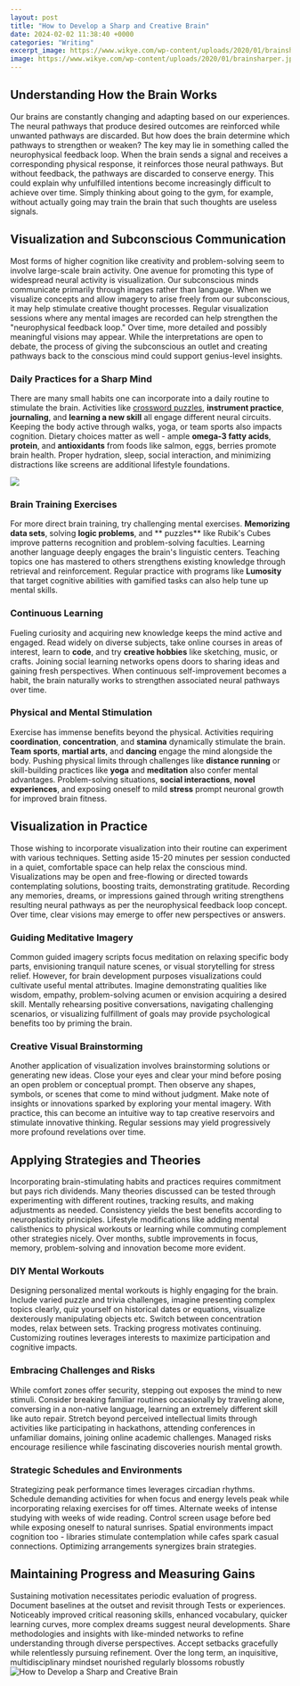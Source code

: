 ```yaml
---
layout: post
title: "How to Develop a Sharp and Creative Brain"
date: 2024-02-02 11:38:40 +0000
categories: "Writing"
excerpt_image: https://www.wikye.com/wp-content/uploads/2020/01/brainsharper.jpg
image: https://www.wikye.com/wp-content/uploads/2020/01/brainsharper.jpg
---
```


## Understanding How the Brain Works
Our brains are constantly changing and adapting based on our experiences. The neural pathways that produce desired outcomes are reinforced while unwanted pathways are discarded. But how does the brain determine which pathways to strengthen or weaken? 
The key may lie in something called the neurophysical feedback loop. When the brain sends a signal and receives a corresponding physical response, it reinforces those neural pathways. But without feedback, the pathways are discarded to conserve energy. This could explain why unfulfilled intentions become increasingly difficult to achieve over time. Simply thinking about going to the gym, for example, without actually going may train the brain that such thoughts are useless signals.
## Visualization and Subconscious Communication
Most forms of higher cognition like creativity and problem-solving seem to involve large-scale brain activity. One avenue for promoting this type of widespread neural activity is visualization. Our subconscious minds communicate primarily through images rather than language. When we visualize concepts and allow imagery to arise freely from our subconscious, it may help stimulate creative thought processes.
Regular visualization sessions where any mental images are recorded can help strengthen the "neurophysical feedback loop." Over time, more detailed and possibly meaningful visions may appear. While the interpretations are open to debate, the process of giving the subconscious an outlet and creating pathways back to the conscious mind could support genius-level insights.
### Daily Practices for a Sharp Mind
There are many small habits one can incorporate into a daily routine to stimulate the brain. Activities like [crossword puzzles](https://fistore.mysenprints.com/collection/abril), **instrument practice**, **journaling**, and **learning a new skill** all engage different neural circuits. Keeping the body active through walks, yoga, or team sports also impacts cognition. Dietary choices matter as well - ample **omega-3 fatty acids**, **protein**, and **antioxidants** from foods like salmon, eggs, berries promote brain health. Proper hydration, sleep, social interaction, and minimizing distractions like screens are additional lifestyle foundations.

![](https://www.creativethinkingproject.org/wp-content/uploads/2016/03/brain-graphic.jpg)
### Brain Training Exercises 
For more direct brain training, try challenging mental exercises. **Memorizing data sets**, solving **logic problems**, and ** puzzles** like Rubik's Cubes improve patterns recognition and problem-solving faculties. Learning another language deeply engages the brain's linguistic centers. Teaching topics one has mastered to others strengthens existing knowledge through retrieval and reinforcement. Regular practice with programs like **Lumosity** that target cognitive abilities with gamified tasks can also help tune up mental skills.
### Continuous Learning
Fueling curiosity and acquiring new knowledge keeps the mind active and engaged. Read widely on diverse subjects, take online courses in areas of interest, learn to **code**, and try **creative hobbies** like sketching, music, or crafts. Joining social learning networks opens doors to sharing ideas and gaining fresh perspectives. When continuous self-improvement becomes a habit, the brain naturally works to strengthen associated neural pathways over time.
### Physical and Mental Stimulation  
Exercise has immense benefits beyond the physical. Activities requiring **coordination**, **concentration**, and **stamina** dynamically stimulate the brain. **Team sports**, **martial arts**, and **dancing** engage the mind alongside the body. Pushing physical limits through challenges like **distance running** or skill-building practices like **yoga** and **meditation** also confer mental advantages. Problem-solving situations, **social interactions**, **novel experiences**, and exposing oneself to mild **stress** prompt neuronal growth for improved brain fitness.
## Visualization in Practice
Those wishing to incorporate visualization into their routine can experiment with various techniques. Setting aside 15-20 minutes per session conducted in a quiet, comfortable space can help relax the conscious mind. Visualizations may be open and free-flowing or directed towards contemplating solutions, boosting traits, demonstrating gratitude. Recording any memories, dreams, or impressions gained through writing strengthens resulting neural pathways as per the neurophysical feedback loop concept. Over time, clear visions may emerge to offer new perspectives or answers.
### Guiding Meditative Imagery
Common guided imagery scripts focus meditation on relaxing specific body parts, envisioning tranquil nature scenes, or visual storytelling for stress relief. However, for brain development purposes visualizations could cultivate useful mental attributes. Imagine demonstrating qualities like wisdom, empathy, problem-solving acumen or envision acquiring a desired skill. Mentally rehearsing positive conversations, navigating challenging scenarios, or visualizing fulfillment of goals may provide psychological benefits too by priming the brain.
### Creative Visual Brainstorming  
Another application of visualization involves brainstorming solutions or generating new ideas. Close your eyes and clear your mind before posing an open problem or conceptual prompt. Then observe any shapes, symbols, or scenes that come to mind without judgment. Make note of insights or innovations sparked by exploring your mental imagery. With practice, this can become an intuitive way to tap creative reservoirs and stimulate innovative thinking. Regular sessions may yield progressively more profound revelations over time.
## Applying Strategies and Theories
Incorporating brain-stimulating habits and practices requires commitment but pays rich dividends. Many theories discussed can be tested through experimenting with different routines, tracking results, and making adjustments as needed. Consistency yields the best benefits according to neuroplasticity principles. Lifestyle modifications like adding mental calisthenics to physical workouts or learning while commuting complement other strategies nicely. Over months, subtle improvements in focus, memory, problem-solving and innovation become more evident.
### DIY Mental Workouts
Designing personalized mental workouts is highly engaging for the brain. Include varied puzzle and trivia challenges, imagine presenting complex topics clearly, quiz yourself on historical dates or equations, visualize dexterously manipulating objects etc. Switch between concentration modes, relax between sets. Tracking progress motivates continuing. Customizing routines leverages interests to maximize participation and cognitive impacts. 
### Embracing Challenges and Risks
While comfort zones offer security, stepping out exposes the mind to new stimuli. Consider breaking familiar routines occasionally by traveling alone, conversing in a non-native language, learning an extremely different skill like auto repair. Stretch beyond perceived intellectual limits through activities like participating in hackathons, attending conferences in unfamiliar domains, joining online academic challenges. Managed risks encourage resilience while fascinating discoveries nourish mental growth.
### Strategic Schedules and Environments  
Strategizing peak performance times leverages circadian rhythms. Schedule demanding activities for when focus and energy levels peak while incorporating relaxing exercises for off times. Alternate weeks of intense studying with weeks of wide reading. Control screen usage before bed while exposing oneself to natural sunrises. Spatial environments impact cognition too - libraries stimulate contemplation while cafes spark casual connections. Optimizing arrangements synergizes brain strategies.
## Maintaining Progress and Measuring Gains
Sustaining motivation necessitates periodic evaluation of progress. Document baselines at the outset and revisit through Tests or experiences. Noticeably improved critical reasoning skills, enhanced vocabulary, quicker learning curves, more complex dreams suggest neural developments. Share methodologies and insights with like-minded networks to refine understanding through diverse perspectives. Accept setbacks gracefully while relentlessly pursuing refinement. Over the long term, an inquisitive, multidisciplinary mindset nourished regularly blossoms robustly
![How to Develop a Sharp and Creative Brain](https://www.wikye.com/wp-content/uploads/2020/01/brainsharper.jpg)
